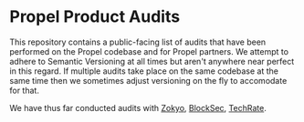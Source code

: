 # Propel Product Audits

This repository contains a public-facing list of audits that have been performed on the Propel codebase and for Propel partners. We attempt to adhere to Semantic Versioning at all times but aren't anywhere near perfect in this regard. If multiple audits take place on the same codebase at the same time then we sometimes adjust versioning on the fly to accomodate for that.

We have thus far conducted audits with [Zokyo](https://www.zokyo.io/), [BlockSec](https://www.blocksecteam.com/), [TechRate](https://techrate.org/).
